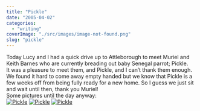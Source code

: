 ```yaml
---
title: "Pickle"
date: "2005-04-02"
categories: 
  - "writing"
coverImage: "./src/images/image-not-found.png"
slug: "pickle"
---
```


Today Lucy and I had a quick drive up to Attleborough to meet Muriel and Keith Barnes who are currently breading out baby Senegal parrot; Pickle.  
It was a pleasure to meet them, and Pickle, and I can’t thank them enough. We found it hard to come away empty handed but we know that Pickle is a few weeks off from being fully ready for a new home. So I guess we just sit and wait until then, thank you Muriel!  
Some pictures until the day anyway:  
[![Pickle](/images/pickle1.jpg)](http://www.shibbyonline.co.uk/wp-content/images/pickle1.jpg) [![Pickle](/images/pickle2.jpg)](http://www.shibbyonline.co.uk/wp-content/images/pickle2.jpg) [![Pickle](/images/pickle3.jpg)](http://www.shibbyonline.co.uk/wp-content/images/pickle3.jpg)
